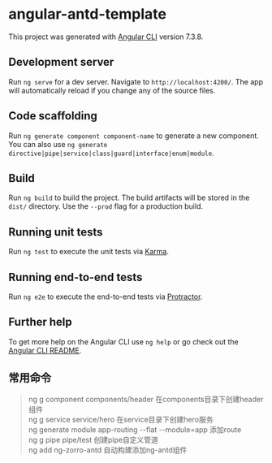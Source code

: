 # angular-antd-template

This project was generated with [Angular CLI](https://github.com/angular/angular-cli) version 7.3.8.

## Development server

Run `ng serve` for a dev server. Navigate to `http://localhost:4200/`. The app will automatically reload if you change any of the source files.

## Code scaffolding

Run `ng generate component component-name` to generate a new component. You can also use `ng generate directive|pipe|service|class|guard|interface|enum|module`.

## Build

Run `ng build` to build the project. The build artifacts will be stored in the `dist/` directory. Use the `--prod` flag for a production build.

## Running unit tests

Run `ng test` to execute the unit tests via [Karma](https://karma-runner.github.io).

## Running end-to-end tests

Run `ng e2e` to execute the end-to-end tests via [Protractor](http://www.protractortest.org/).

## Further help

To get more help on the Angular CLI use `ng help` or go check out the [Angular CLI README](https://github.com/angular/angular-cli/blob/master/README.md).


## 常用命令
> ng g component components/header 在components目录下创建header组件<br> 
ng g service service/hero 在service目录下创建hero服务 <br>
ng generate module app-routing --flat --module=app 添加route<br>
ng g pipe pipe/test 创建pipe自定义管道<br>
ng add ng-zorro-antd 自动构建添加ng-antd组件<br>
